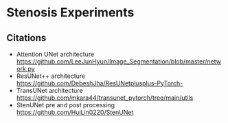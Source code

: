 # Stenosis Experiments


## Citations
- Attention UNet architecture https://github.com/LeeJunHyun/Image_Segmentation/blob/master/network.py
- ResUNet++ architecture https://github.com/DebeshJha/ResUNetplusplus-PyTorch-
- TransUNet architecture https://github.com/mkara44/transunet_pytorch/tree/main/utils
- StenUNet pre and post processing https://github.com/HuiLin0220/StenUNet
